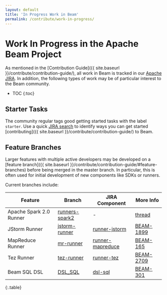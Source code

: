```yaml
---
layout: default
title: 'In Progress Work in Beam'
permalink: /contribute/work-in-progress/
---
```


# Work In Progress in the Apache Beam Project

As mentioned in the [Contribution Guide]({{ site.baseurl }}/contribute/contribution-guide/), all work in Beam is tracked in our [Apache JIRA](https://issues.apache.org/jira/browse/BEAM). In addition, the following types of work may be of particular interest to the Beam community.

* TOC
{:toc}


## Starter Tasks

The community regular tags good getting started tasks with the label `starter`. Use a quick [JIRA search](https://issues.apache.org/jira/issues?jql=project%20%3D%20BEAM%20AND%20status%20%3D%20Open%20AND%20labels%20%3D%20starter) to identify ways you can get started [contributing]({{ site.baseurl }}/contribute/contribution-guide/) to Beam.

## Feature Branches

Larger features with multiple active developers may be developed on a [feature branch]({{ site.baseurl }}/contribute/contribution-guide/#feature-branches) before being merged in the master branch. In particular, this is often used for initial development of new components like SDKs or runners.

Current branches include:

| Feature | Branch | JIRA Component | More Info |
| ---- | ---- | ---- | ---- |
| Apache Spark 2.0 Runner | [runners-spark2](https://github.com/apache/beam/tree/runners-spark2) | - | [thread](https://lists.apache.org/thread.html/e38ac4e4914a6cb1b865b1f32a6ca06c2be28ea4aa0f6b18393de66f@%3Cdev.beam.apache.org%3E) |
| JStorm Runner | [jstorm-runner](https://github.com/apache/beam/tree/jstorm-runner) | [runner-jstorm](https://issues.apache.org/jira/browse/BEAM/component/12332477) | [BEAM-1899](https://issues.apache.org/jira/browse/BEAM-1899) |
| MapReduce Runner | [mr-runner](https://github.com/apache/beam/tree/mr-runner) | [runner-mapreduce](https://issues.apache.org/jira/browse/BEAM/component/12333013) | [BEAM-165](https://issues.apache.org/jira/browse/BEAM-165) |
| Tez Runner | [tez-runner](https://github.com/apache/beam/tree/tez-runner) | [runner-tez](https://issues.apache.org/jira/browse/BEAM/component/12333014) | [BEAM-2709](https://issues.apache.org/jira/browse/BEAM-2709) |
| Beam SQL DSL | [DSL_SQL](https://github.com/apache/beam/tree/DSL_SQL) | [dsl-sql](https://issues.apache.org/jira/browse/BEAM/component/12332480) | [BEAM-301](https://issues.apache.org/jira/browse/BEAM-301) |
{:.table}

